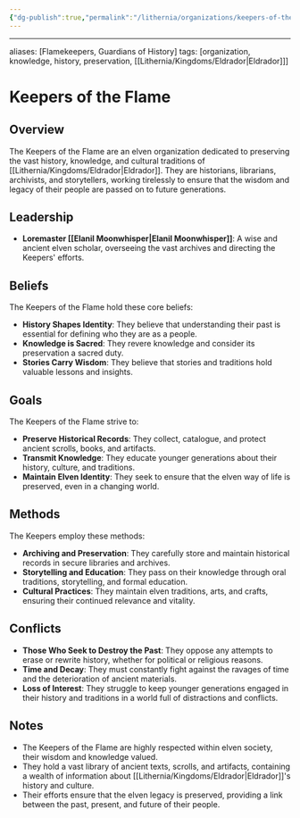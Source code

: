 ```yaml
---
{"dg-publish":true,"permalink":"/lithernia/organizations/keepers-of-the-flame/"}
---
```



---
aliases: [Flamekeepers, Guardians of History]
tags: [organization, knowledge, history, preservation, [[Lithernia/Kingdoms/Eldrador\|Eldrador]]]

# Keepers of the Flame

## Overview

The Keepers of the Flame are an elven organization dedicated to preserving the vast history, knowledge, and cultural traditions of [[Lithernia/Kingdoms/Eldrador\|Eldrador]]. They are historians, librarians, archivists, and storytellers, working tirelessly to ensure that the wisdom and legacy of their people are passed on to future generations.

## Leadership

* **Loremaster [[Elanil Moonwhisper\|Elanil Moonwhisper]]**:  A wise and ancient elven scholar, overseeing the vast archives and directing the Keepers' efforts.

## Beliefs

The Keepers of the Flame hold these core beliefs:

* **History Shapes Identity**: They believe that understanding their past is essential for defining who they are as a people.
* **Knowledge is Sacred**:  They revere knowledge and consider its preservation a sacred duty.
* **Stories Carry Wisdom**: They believe that stories and traditions hold valuable lessons and insights.

## Goals

The Keepers of the Flame strive to:

* **Preserve Historical Records**: They collect, catalogue, and protect ancient scrolls, books, and artifacts.
* **Transmit Knowledge**:  They educate younger generations about their history, culture, and traditions.
* **Maintain Elven Identity**: They seek to ensure that the elven way of life is preserved, even in a changing world.

## Methods

The Keepers employ these methods:

* **Archiving and Preservation**: They carefully store and maintain historical records in secure libraries and archives.
* **Storytelling and Education**: They pass on their knowledge through oral traditions, storytelling, and formal education.
* **Cultural Practices**: They maintain elven traditions, arts, and crafts, ensuring their continued relevance and vitality.

## Conflicts

* **Those Who Seek to Destroy the Past**:  They oppose any attempts to erase or rewrite history, whether for political or religious reasons.
* **Time and Decay**:  They must constantly fight against the ravages of time and the deterioration of ancient materials.
* **Loss of Interest**:  They struggle to keep younger generations engaged in their history and traditions in a world full of distractions and conflicts.

## Notes

* The Keepers of the Flame are highly respected within elven society, their wisdom and knowledge valued.
* They hold a vast library of ancient texts, scrolls, and artifacts, containing a wealth of information about [[Lithernia/Kingdoms/Eldrador\|Eldrador]]'s history and culture.
* Their efforts ensure that the elven legacy is preserved, providing a link between the past, present, and future of their people.
